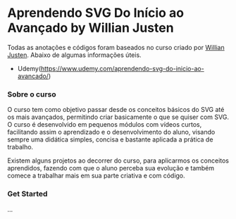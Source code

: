 # Aprendendo SVG Do Início ao Avançado by Willian Justen

Todas as anotações e códigos foram baseados no curso criado por [Willian Justen](https://willianjusten.com.br/). Abaixo de algumas informações úteis.

 - Udemy(https://www.udemy.com/aprendendo-svg-do-inicio-ao-avancado/)

### Sobre o curso

O curso tem como objetivo passar desde os conceitos básicos do SVG até os mais avançados, permitindo criar basicamente o que se quiser com SVG. O curso é desenvolvido em pequenos módulos com vídeos curtos, facilitando assim o aprendizado e o desenvolvimento do aluno, visando sempre uma didática simples, concisa e bastante aplicada a prática de trabalho.

Existem alguns projetos ao decorrer do curso, para aplicarmos os conceitos aprendidos, fazendo com que o aluno perceba sua evolução e também comece a trabalhar mais em sua parte criativa e com código.

### Get Started

...
